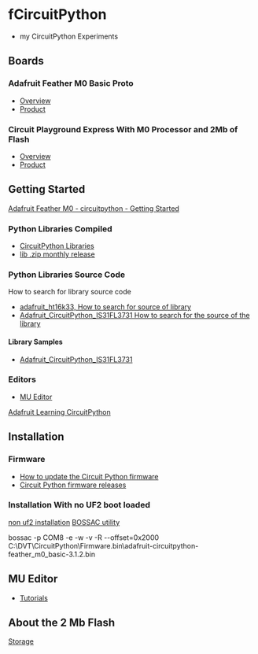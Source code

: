 # fCircuitPython

* my CircuitPython Experiments

## Boards
### Adafruit Feather M0 Basic Proto
- [Overview](https://learn.adafruit.com/adafruit-feather-m0-basic-proto/overview)
- [Product](https://www.adafruit.com/product/2772)

### Circuit Playground Express With M0 Processor and 2Mb of Flash 
- [Overview](https://learn.adafruit.com/adafruit-circuit-playground-express)
- [Product](https://www.adafruit.com/product/3333)

## Getting Started

[Adafruit Feather M0 - circuitpython - Getting Started](https://learn.adafruit.com/adafruit-feather-m0-express-designed-for-circuit-python-circuitpython/kattni-circuitpython)

### Python Libraries Compiled

- [CircuitPython Libraries](https://learn.adafruit.com/adafruit-feather-m0-express-designed-for-circuit-python-circuitpython/circuitpython-libraries)
- [lib .zip monthly release](https://github.com/adafruit/Adafruit_CircuitPython_Bundle/releases/tag/20190403)

### Python Libraries Source Code
How to search for library source code
* [adafruit_ht16k33, How to search for source of library](https://github.com/search?q=org%3Aadafruit+adafruit_ht16k33)
* [Adafruit_CircuitPython_IS31FL3731 How to search for the source of the library](https://github.com/search?q=org%3Aadafruit+adafruit_is31)

#### Library Samples
* [Adafruit_CircuitPython_IS31FL3731](https://github.com/adafruit/Adafruit_CircuitPython_IS31FL3731)

### Editors
- [MU Editor](https://learn.adafruit.com/welcome-to-circuitpython/installing-mu-editor)

[Adafruit Learning CircuitPython](https://learn.adafruit.com/category/circuitpython)

## Installation

### Firmware
- [How to update the Circuit Python firmware](https://learn.adafruit.com/welcome-to-circuitpython/installing-circuitpython)
- [Circuit Python firmware releases](https://github.com/adafruit/circuitpython/releases/tag/3.1.2)

### Installation With no UF2 boot loaded

[non uf2 installation](https://learn.adafruit.com/welcome-to-circuitpython/non-uf2-installation)
[BOSSAC utility](https://github.com/shumatech/BOSSA/releases/tag/1.9.1)

bossac -p COM8 -e -w -v -R --offset=0x2000 C:\DVT\CircuitPython\Firmware.bin\adafruit-circuitpython-feather_m0_basic-3.1.2.bin

## MU Editor
- [Tutorials](https://codewith.mu/en/tutorials/)

## About the 2 Mb Flash

[Storage](https://learn.adafruit.com/circuitpython-essentials/circuitpython-storage)


